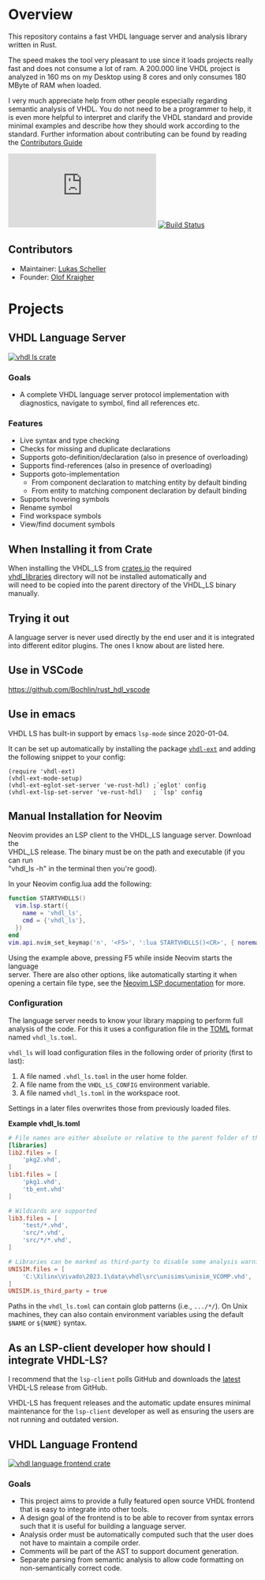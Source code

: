 # Overview

This repository contains a fast VHDL language server and analysis library written in Rust.

The speed makes the tool very pleasant to use since it loads projects really fast and does not consume a lot of ram.
A 200.000 line VHDL project is analyzed in 160 ms on my Desktop using 8 cores and only consumes 180 MByte of RAM when
loaded.

I very much appreciate help from other people especially regarding semantic analysis of VHDL. You do not need to be a
programmer to help, it is even more helpful to interpret and clarify the VHDL standard and provide minimal examples and
describe how they should work according to the standard. Further information about contributing can be found by reading
the [Contributors Guide](https://github.com/kraigher/rust_hdl/wiki/Contributor-Guide)

[![Chat](https://img.shields.io/matrix/VHDL-LS:matrix.org)](https://matrix.to/#/#VHDL-LS:matrix.org)
[![Build Status](https://github.com/kraigher/rust_hdl/workflows/Build%20%26%20test%20all%20configs/badge.svg)](https://github.com/kraigher/rust_hdl/actions?query=workflow%3A%22Build+%26+test+all+configs%22)

## Contributors

- Maintainer: [Lukas Scheller](https://github.com/Schottkyc137)
- Founder: [Olof Kraigher](https://github.com/kraigher)

# Projects

## VHDL Language Server

[![vhdl ls crate](https://img.shields.io/crates/v/vhdl_ls.svg)](https://crates.io/crates/vhdl_ls)

### Goals

- A complete VHDL language server protocol implementation with diagnostics, navigate to symbol, find all references etc.

### Features

- Live syntax and type checking
- Checks for missing and duplicate declarations
- Supports goto-definition/declaration (also in presence of overloading)
- Supports find-references (also in presence of overloading)
- Supports goto-implementation
    - From component declaration to matching entity by default binding
    - From entity to matching component declaration by default binding
- Supports hovering symbols
- Rename symbol
- Find workspace symbols
- View/find document symbols

## When Installing it from Crate

When installing the VHDL_LS from [crates.io](https://crates.io/crates/vhdl_ls) the required  
[vhdl_libraries](https://github.com/VHDL-LS/rust_hdl/tree/master/vhdl_libraries) directory will not be installed
automatically and  
will need to be copied into the parent directory of the VHDL_LS binary manually.

## Trying it out

A language server is never used directly by the end user and it is integrated into different editor plugins. The ones I
know about are listed here.

## Use in VSCode

https://github.com/Bochlin/rust_hdl_vscode

## Use in emacs

VHDL LS has built-in support by emacs `lsp-mode` since 2020-01-04.

It can be set up automatically by installing the package
[`vhdl-ext`](https://github.com/gmlarumbe/vhdl-ext/) and adding the
following snippet to your config:

```elisp
(require 'vhdl-ext)
(vhdl-ext-mode-setup)
(vhdl-ext-eglot-set-server 've-rust-hdl) ;`eglot' config
(vhdl-ext-lsp-set-server 've-rust-hdl)   ; `lsp' config
```

## Manual Installation for Neovim

Neovim provides an LSP client to the VHDL_LS language server. Download the  
VHDL_LS release. The binary must be on the path and executable (if you can run  
"vhdl_ls -h" in the terminal then you're good).

In your Neovim config.lua add the following:

```lua
function STARTVHDLLS()
  vim.lsp.start({
    name = 'vhdl_ls',
    cmd = {'vhdl_ls'},
  })
end
vim.api.nvim_set_keymap('n', '<F5>', ':lua STARTVHDLLS()<CR>', { noremap = true, silent = true })
```

Using the example above, pressing F5 while inside Neovim starts the language  
server. There are also other options, like automatically starting it when  
opening a certain file type, see the [Neovim LSP documentation](https://neovim.io/doc/user/lsp.html) for more.

### Configuration

The language server needs to know your library mapping to perform full analysis of the code. For this it uses a
configuration file in the [TOML](https://github.com/toml-lang/toml) format named `vhdl_ls.toml`.

`vhdl_ls` will load configuration files in the following order of priority (first to last):

1. A file named `.vhdl_ls.toml` in the user home folder.
2. A file name from the `VHDL_LS_CONFIG` environment variable.
3. A file named `vhdl_ls.toml` in the workspace root.

Settings in a later files overwrites those from previously loaded files.

**Example vhdl_ls.toml**

```toml
# File names are either absolute or relative to the parent folder of the vhdl_ls.toml file
[libraries]
lib2.files = [
    'pkg2.vhd',
]
lib1.files = [
    'pkg1.vhd',
    'tb_ent.vhd'
]

# Wildcards are supported
lib3.files = [
    'test/*.vhd',
    'src/*.vhd',
    'src/*/*.vhd',
]

# Libraries can be marked as third-party to disable some analysis warnings, such as unused declarations
UNISIM.files = [
    'C:\Xilinx\Vivado\2023.1\data\vhdl\src\unisims\unisim_VCOMP.vhd',
]
UNISIM.is_third_party = true
```

Paths in the `vhdl_ls.toml` can contain glob patterns (i.e., `.../*/`).
On Unix machines, they can also contain environment variables using the default `$NAME` or `${NAME}` syntax.

## As an LSP-client developer how should I integrate VHDL-LS?

I recommend that the `lsp-client` polls GitHub and downloads
the [latest](https://github.com/VHDL-LS/rust_hdl/releases/latest) VHDL-LS release from GitHub.

VHDL-LS has frequent releases and the automatic update ensures minimal maintenance for the `lsp-client` developer as
well as ensuring the users are not running and outdated version.

## VHDL Language Frontend

[![vhdl language frontend crate](https://img.shields.io/crates/v/vhdl_lang.svg)](https://crates.io/crates/vhdl_lang)

### Goals

- This project aims to provide a fully featured open source VHDL frontend that is easy to integrate into other tools.
- A design goal of the frontend is to be able to recover from syntax errors such that it is useful for building a
  language server.
- Analysis order must be automatically computed such that the user does not have to maintain a compile order.
- Comments will be part of the AST to support document generation.
- Separate parsing from semantic analysis to allow code formatting on non-semantically correct code.

